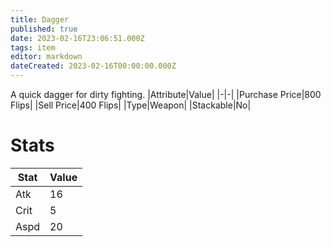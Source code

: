 ```yaml
---
title: Dagger
published: true
date: 2023-02-16T23:06:51.000Z
tags: item
editor: markdown
dateCreated: 2023-02-16T00:00:00.000Z
---
```


A quick dagger for dirty fighting.
|Attribute|Value|
|-|-|
|Purchase Price|800 Flips|
|Sell Price|400 Flips|
|Type|Weapon|
|Stackable|No|

# Stats
|Stat|Value|
|-|-|
|Atk|16|
|Crit|5|
|Aspd|20|
